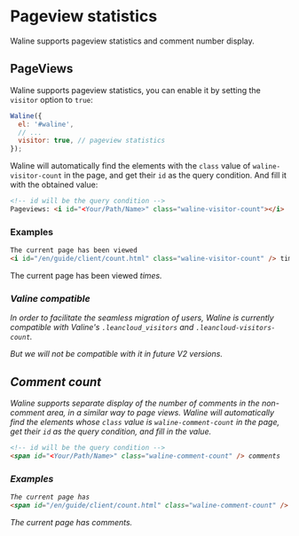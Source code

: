 # Pageview statistics

Waline supports pageview statistics and comment number display.

<!-- more -->

## PageViews

Waline supports pageview statistics, you can enable it by setting the `visitor` option to `true`:

```js
Waline({
  el: '#waline',
  // ...
  visitor: true, // pageview statistics
});
```

Waline will automatically find the elements with the `class` value of `waline-visitor-count` in the page, and get their `id` as the query condition. And fill it with the obtained value:

```html
<!-- id will be the query condition -->
Pageviews: <i id="<Your/Path/Name>" class="waline-visitor-count"></i>
```

### Examples

```html
The current page has been viewed
<i id="/en/guide/client/count.html" class="waline-visitor-count" /> times.
```

The current page has been viewed
<i id="/en/guide/client/count.html" class="waline-visitor-count" /> times.

### Valine compatible

In order to facilitate the seamless migration of users, Waline is currently compatible with Valine's `.leancloud_visitors` and `.leancloud-visitors-count`.

But we will not be compatible with it in future V2 versions.

## Comment count

Waline supports separate display of the number of comments in the non-comment area, in a similar way to page views. Waline will automatically find the elements whose `class` value is `waline-comment-count` in the page, get their `id` as the query condition, and fill in the value.

```html
<!-- id will be the query condition -->
<span id="<Your/Path/Name>" class="waline-comment-count" /> comments
```

### Examples

```html
The current page has
<span id="/en/guide/client/count.html" class="waline-comment-count" /> comments.
```

The current page has
<span id="/en/guide/client/count.html" class="waline-comment-count" /> comments.

